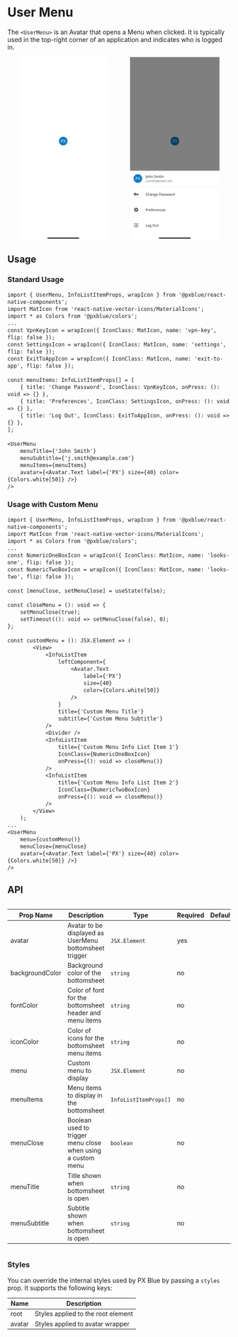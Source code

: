 # User Menu

The `<UserMenu>` is an Avatar that opens a Menu when clicked. It is typically used in the top-right corner of an application and indicates who is logged in.

<div style="align-items: center; display:flex; justify-content: space-around">

<img width="40%" alt="UserMenu Avatar" src="./images/userMenuAvatar.png">
<img width="40%" alt="UserMenu Opened" src="./images/userMenuOpened.png">

</div>

## Usage

### Standard Usage

```tsx
import { UserMenu, InfoListItemProps, wrapIcon } from '@pxblue/react-native-components';
import MatIcon from 'react-native-vector-icons/MaterialIcons';
import * as Colors from '@pxblue/colors';
...
const VpnKeyIcon = wrapIcon({ IconClass: MatIcon, name: 'vpn-key', flip: false });
const SettingsIcon = wrapIcon({ IconClass: MatIcon, name: 'settings', flip: false });
const ExitToAppIcon = wrapIcon({ IconClass: MatIcon, name: 'exit-to-app', flip: false });

const menuItems: InfoListItemProps[] = [
    { title: 'Change Password', IconClass: VpnKeyIcon, onPress: (): void => {} },
    { title: 'Preferences', IconClass: SettingsIcon, onPress: (): void => {} },
    { title: 'Log Out', IconClass: ExitToAppIcon, onPress: (): void => {} },
];

<UserMenu
    menuTitle={'John Smith'}
    menuSubtitle={'j.smith@example.com'}
    menuItems={menuItems}
    avatar={<Avatar.Text label={'PX'} size={40} color={Colors.white[50]} />}
/>
```

### Usage with Custom Menu

```tsx
import { UserMenu, InfoListItemProps, wrapIcon } from '@pxblue/react-native-components';
import MatIcon from 'react-native-vector-icons/MaterialIcons';
import * as Colors from '@pxblue/colors';
...
const NumericOneBoxIcon = wrapIcon({ IconClass: MatIcon, name: 'looks-one', flip: false });
const NumericTwoBoxIcon = wrapIcon({ IconClass: MatIcon, name: 'looks-two', flip: false });

const [menuClose, setMenuClose] = useState(false);

const closeMenu = (): void => {
    setMenuClose(true);
    setTimeout((): void => setMenuClose(false), 0);
};

const customMenu = (): JSX.Element => (
        <View>
            <InfoListItem
                leftComponent={
                    <Avatar.Text
                        label={'PX'}
                        size={40}
                        color={Colors.white[50]}
                    />
                }
                title={'Custom Menu Title'}
                subtitle={'Custom Menu Subtitle'}
            />
            <Divider />
            <InfoListItem
                title={'Custom Menu Info List Item 1'}
                IconClass={NumericOneBoxIcon}
                onPress={(): void => closeMenu()}
            />
            <InfoListItem
                title={'Custom Menu Info List Item 2'}
                IconClass={NumericTwoBoxIcon}
                onPress={(): void => closeMenu()}
            />
        </View>
    );
...
<UserMenu
    menu={customMenu()}
    menuClose={menuClose}
    avatar={<Avatar.Text label={'PX'} size={40} color={Colors.white[50]} />}
/>
```

## API

<div style="overflow: auto">

| Prop Name       | Description                                                 | Type                  | Required | Default             |
| --------------- | ----------------------------------------------------------- | --------------------- | -------- | ------------------- |
| avatar          | Avatar to be displayed as UserMenu bottomsheet trigger      | `JSX.Element`         | yes      |                     |
| backgroundColor | Background color of the bottomsheet                         | `string`              | no       |                     |
| fontColor       | Color of font for the bottomsheet header and menu items     | `string`              | no       |                     | 
| iconColor       | Color of icons for the bottomsheet menu items               | `string`              | no       |                     | 
| menu            | Custom menu to display                                      | `JSX.Element`         | no       |                     |
| menuItems       | Menu items to display in the bottomsheet                    | `InfoListItemProps[]` | no       |                     |
| menuClose       | Boolean used to trigger menu close when using a custom menu | `boolean`             | no       |                     |
| menuTitle       | Title shown when bottomsheet is open                        | `string`              | no       |                     |
| menuSubtitle    | Subtitle shown when bottomsheet is open                     | `string`              | no       |                     |
</div>

### Styles

You can override the internal styles used by PX Blue by passing a `styles` prop. It supports the following keys:

| Name   | Description                         |
| ------ | ----------------------------------- |
| root   | Styles applied to the root element  |
| avatar | Styles applied to avatar wrapper    |